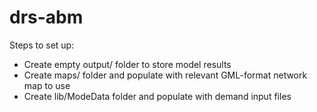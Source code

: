 # drs-abm

Steps to set up:

- Create empty output/ folder to store model results
- Create maps/ folder and populate with relevant GML-format network map to use
- Create lib/ModeData folder and populate with demand input files
